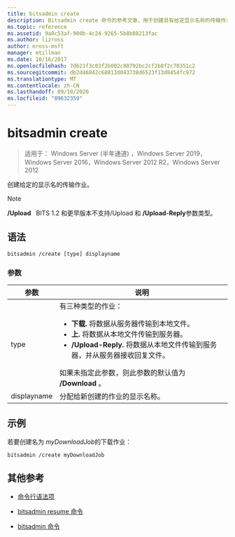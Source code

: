 ```yaml
---
title: bitsadmin create
description: Bitsadmin create 命令的参考文章，用于创建具有给定显示名称的传输作业。
ms.topic: reference
ms.assetid: 9a8c53af-900b-4c24-9265-5b8b08213fac
ms.author: lizross
author: eross-msft
manager: mtillman
ms.date: 10/16/2017
ms.openlocfilehash: 7d621f3c03f2b002c88792bc2cf2b8f2c70351c2
ms.sourcegitcommit: db2d46842c68813d043738d6523f13d8454fc972
ms.translationtype: MT
ms.contentlocale: zh-CN
ms.lasthandoff: 09/10/2020
ms.locfileid: "89632359"
---
```

# <a name="bitsadmin-create"></a>bitsadmin create

> 适用于： Windows Server (半年通道) ，Windows Server 2019，Windows Server 2016，Windows Server 2012 R2，Windows Server 2012

创建给定的显示名的传输作业。

> [!NOTE]
> **/Upload**   BITS 1.2 和更早版本不支持/Upload 和 **/Upload-Reply**参数类型。

## <a name="syntax"></a>语法

```
bitsadmin /create [type] displayname
```

### <a name="parameters"></a>参数

| 参数 | 说明 |
| ------- | -------- |
| type | 有三种类型的作业：<ul><li>**下载.** 将数据从服务器传输到本地文件。</li><li>**上.** 将数据从本地文件传输到服务器。</li><li>**/Upload-Reply.** 将数据从本地文件传输到服务器，并从服务器接收回复文件。</li></ul>如果未指定此参数，则此参数的默认值为 **/Download** 。 |
| displayname | 分配给新创建的作业的显示名称。 |

## <a name="examples"></a>示例

若要创建名为 *myDownloadJob*的下载作业：

```
bitsadmin /create myDownloadJob
```

## <a name="additional-references"></a>其他参考

- [命令行语法项](command-line-syntax-key.md)

- [bitsadmin resume 命令](bitsadmin-resume.md)

- [bitsadmin 命令](bitsadmin.md)

